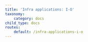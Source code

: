 ```yaml
---
title: 'Infra applications: I-O'
taxonomy:
    category: docs
child_type: docs
routes:
    default: /infra-applications-i-o
---
```


